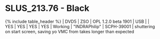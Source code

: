 # SLUS_213.76 - Black

{% include table_header %}
| DVD5 | ZSO | OPL 1.2.0 beta 1901 | USB |  | YES | YES | YES | YES | Working | "INDRAPhilip" | SCPH-39001 | shuttering on start screen, saving yo VMC from takes longer than expected
